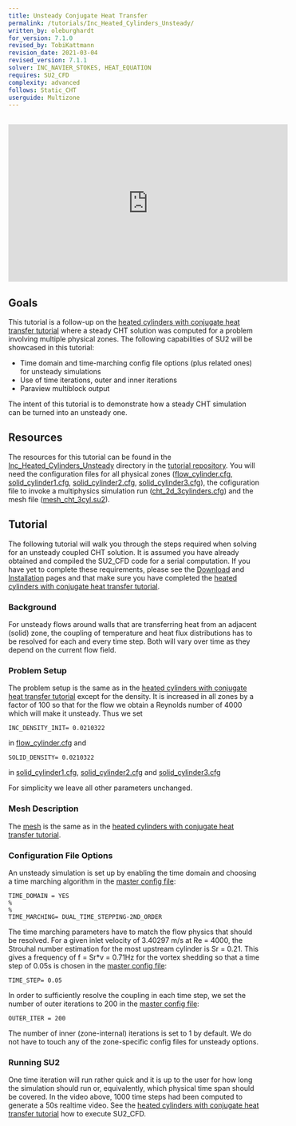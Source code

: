 ```yaml
---
title: Unsteady Conjugate Heat Transfer
permalink: /tutorials/Inc_Heated_Cylinders_Unsteady/
written_by: oleburghardt
for_version: 7.1.0
revised_by: TobiKattmann
revision_date: 2021-03-04
revised_version: 7.1.1
solver: INC_NAVIER_STOKES, HEAT_EQUATION
requires: SU2_CFD
complexity: advanced
follows: Static_CHT
userguide: Multizone
---
```


<br>
<iframe width="560" height="315" src="https://www.youtube.com/embed/MqN8GalSyzk" frameborder="0" allow="accelerometer; autoplay; encrypted-media; gyroscope; picture-in-picture" allowfullscreen></iframe>

## Goals

This tutorial is a follow-up on the [heated cylinders with conjugate heat transfer tutorial](/tutorials/Inc_Heated_Cylinders/) where a steady CHT solution was computed for a problem involving multiple physical zones.
The following capabilities of SU2 will be showcased in this tutorial:

- Time domain and time-marching config file options (plus related ones) for unsteady simulations
- Use of time iterations, outer and inner iterations
- Paraview multiblock output

The intent of this tutorial is to demonstrate how a steady CHT simulation can be turned into an unsteady one.

## Resources

The resources for this tutorial can be found in the [Inc_Heated_Cylinders_Unsteady](https://github.com/su2code/Tutorials/tree/master/multiphysics/unsteady_cht) directory in the [tutorial repository](https://github.com/su2code/Tutorials). You will need the configuration files for all physical zones ([flow_cylinder.cfg](https://github.com/su2code/Tutorials/tree/master/multiphysics/unsteady_cht/flow_cylinder.cfg), [solid_cylinder1.cfg](https://github.com/su2code/Tutorials/tree/master/multiphysics/unsteady_cht/solid_cylinder1.cfg), [solid_cylinder2.cfg](https://github.com/su2code/Tutorials/tree/master/multiphysics/unsteady_cht/solid_cylinder2.cfg), [solid_cylinder3.cfg](https://github.com/su2code/Tutorials/tree/master/multiphysics/unsteady_cht/solid_cylinder3.cfg)), the cofiguration file to invoke a multiphysics simulation run ([cht_2d_3cylinders.cfg](https://github.com/su2code/Tutorials/tree/master/multiphysics/unsteady_cht/cht_2d_3cylinders.cfg)) and the mesh file ([mesh_cht_3cyl.su2](https://github.com/su2code/Tutorials/tree/master/multiphysics/unsteady_cht/mesh_cht_3cyl.su2)).

## Tutorial

The following tutorial will walk you through the steps required when solving for an unsteady coupled CHT solution. It is assumed you have already obtained and compiled the SU2_CFD code for a serial computation. If you have yet to complete these requirements, please see the [Download](/docs/Download/) and [Installation](/docs/Installation/) pages and that make sure you have completed the [heated cylinders with conjugate heat transfer tutorial](/tutorials/Inc_Heated_Cylinders/).

### Background

For unsteady flows around walls that are transferring heat from an adjacent (solid) zone, the coupling of temperature and heat flux distributions has to be resolved for each and every time step. Both will vary over time as they depend on the current flow field.

### Problem Setup

The problem setup is the same as in the [heated cylinders with conjugate heat transfer tutorial](/tutorials/Inc_Heated_Cylinders/) except for the density. It is increased in all zones by a factor of 100 so that for the flow we obtain a Reynolds number of 4000 which will make it unsteady. Thus we set
```
INC_DENSITY_INIT= 0.0210322
```
in [flow_cylinder.cfg](https://github.com/su2code/Tutorials/tree/master/multiphysics/unsteady_cht/flow_cylinder.cfg) and

```
SOLID_DENSITY= 0.0210322
```
in [solid_cylinder1.cfg](https://github.com/su2code/Tutorials/tree/master/multiphysics/unsteady_cht/solid_cylinder1.cfg), [solid_cylinder2.cfg](https://github.com/su2code/Tutorials/tree/master/multiphysics/unsteady_cht/solid_cylinder2.cfg) and [solid_cylinder3.cfg](https://github.com/su2code/Tutorials/tree/master/multiphysics/unsteady_cht/solid_cylinder3.cfg)

For simplicity we leave all other parameters unchanged.

### Mesh Description

The [mesh](https://github.com/su2code/Tutorials/tree/master/multiphysics/unsteady_cht/mesh_cht_3cyl.su2) is the same as in the [heated cylinders with conjugate heat transfer tutorial](/tutorials/Inc_Heated_Cylinders/).

### Configuration File Options

An unsteady simulation is set up by enabling the time domain and choosing a time marching algorithm in the [master config file](https://github.com/su2code/Tutorials/tree/master/multiphysics/unsteady_cht/cht_2d_3cylinders.cfg):

```
TIME_DOMAIN = YES
%
%
TIME_MARCHING= DUAL_TIME_STEPPING-2ND_ORDER
```

The time marching parameters have to match the flow physics that should be resolved. For a given inlet velocity of 3.40297 m/s at Re = 4000, the Strouhal number estimation for the most upstream cylinder is Sr = 0.21. This gives a frequency of f = Sr*v = 0.71Hz for the vortex shedding so that a time step of 0.05s is chosen in the [master config file](https://github.com/su2code/Tutorials/tree/master/multiphysics/unsteady_cht/cht_2d_3cylinders.cfg):

```
TIME_STEP= 0.05
```

In order to sufficiently resolve the coupling in each time step, we set the number of outer iterations to 200 in the [master config file](https://github.com/su2code/Tutorials/tree/master/multiphysics/unsteady_cht/cht_2d_3cylinders.cfg):

```
OUTER_ITER = 200
```

The number of inner (zone-internal) iterations is set to 1 by default. We do not have to touch any of the zone-specific config files for unsteady options.

### Running SU2

One time iteration will run rather quick and it is up to the user for how long the simulation should run or, equivalently, which physical time span should be covered. In the video above, 1000 time steps had been computed to generate a 50s realtime video. See the [heated cylinders with conjugate heat transfer tutorial](/tutorials/Inc_Heated_Cylinders/) how to execute SU2_CFD.